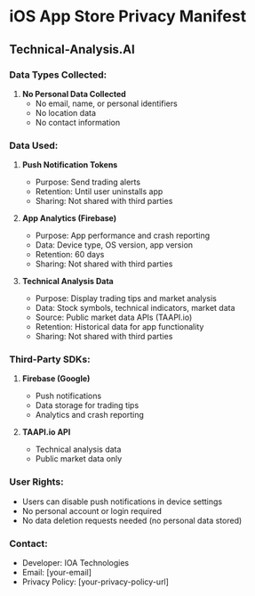 # iOS App Store Privacy Manifest
## Technical-Analysis.AI

### Data Types Collected:
1. **No Personal Data Collected**
   - No email, name, or personal identifiers
   - No location data
   - No contact information

### Data Used:
1. **Push Notification Tokens**
   - Purpose: Send trading alerts 
   - Retention: Until user uninstalls app
   - Sharing: Not shared with third parties

2. **App Analytics (Firebase)**
   - Purpose: App performance and crash reporting
   - Data: Device type, OS version, app version
   - Retention: 60 days
   - Sharing: Not shared with third parties

3. **Technical Analysis Data**
   - Purpose: Display trading tips and market analysis
   - Data: Stock symbols, technical indicators, market data
   - Source: Public market data APIs (TAAPI.io)
   - Retention: Historical data for app functionality
   - Sharing: Not shared with third parties

### Third-Party SDKs:
1. **Firebase (Google)**
   - Push notifications
   - Data storage for trading tips
   - Analytics and crash reporting

2. **TAAPI.io API**
   - Technical analysis data
   - Public market data only

### User Rights:
- Users can disable push notifications in device settings
- No personal account or login required
- No data deletion requests needed (no personal data stored)

### Contact:
- Developer: IOA Technologies
- Email: [your-email]
- Privacy Policy: [your-privacy-policy-url] 